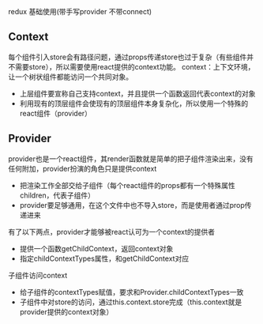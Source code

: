 redux 基础使用(带手写provider 不带connect)

## Context
每个组件引入store会有路径问题，通过props传递store也过于复杂（有些组件并不需要store），所以需要使用react提供的context功能。
context：上下文环境，让一个树状组件都能访问一个共同对象。
- 上层组件要宣称自己支持context，并且提供一个函数返回代表context的对象
- 利用现有的顶层组件会使现有的顶层组件本身复杂化，所以使用一个特殊的react组件（provider）

## Provider
provider也是一个react组件，其render函数就是简单的把子组件渲染出来，没有任何附加，provider扮演的角色只是提供context
- 把渲染工作全部交给子组件（每个react组件的props都有一个特殊属性children，代表子组件）
- provider要足够通用，在这个文件中也不导入store，而是使用者通过prop传递进来

有了以下两点，provider才能够被react认可为一个context的提供者
- 提供一个函数getChildContext，返回context对象
- 指定childContextTypes属性，和getChildContext对应

子组件访问context
- 给子组件的contextTypes赋值，要求和Provider.childContextTypes一致
- 子组件中对store的访问，通过this.context.store完成（this.context就是provider提供的context对象）
